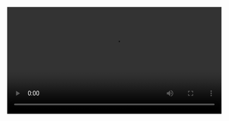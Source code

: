 
<video width ="500" alt="p9k4ow" src="https://github.com/youneslucy/gmachine_javaswing/assets/104802176/a3092719-aee5-4fcf-8e10-2aa6dc344be2"/>

